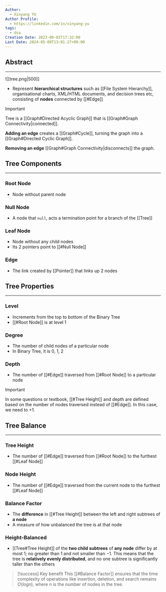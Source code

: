 ```yaml
---
Author:
  - Xinyang YU
Author Profile:
  - https://linkedin.com/in/xinyang-yu
tags:
  - dsa
Creation Date: 2023-09-03T17:32:00
Last Date: 2024-05-09T13:01:27+08:00
---
```

## Abstract
---
![[tree.png|500]]


- Represent **hierarchical structures** such as [[File System Hierarchy]], organisational charts, XML/HTML documents, and decision trees etc, consisting of **nodes** connected by [[#Edge]]

>[!important]
> Tree is a [[Graph#Directed Acyclic Graph]] that is [[Graph#Graph Connectivity|connected]].
> 
> **Adding an edge** creates a [[Graph#Cycle]], turning the graph into a [[Graph#Directed Cyclic Graph]].
> 
> **Removing an edge** [[Graph#Graph Connectivity|disconnects]] the graph. 


## Tree Components
---
### Root Node
- Node without parent node

### Null Node
- A node that `null`, acts a termination point for a branch of the [[Tree]]
### Leaf Node
- Node without any child nodes
- Its 2 pointers point to [[#Null Node]]
### Edge
- The link created by [[Pointer]] that links up 2 nodes


## Tree Properties
---

### Level
- Increments from the top to bottom of the Binary Tree
- [[#Root Node]] is at level 1
### Degree
- The number of child nodes of a particular node
- In Binary Tree, it is 0, 1, 2

### Depth
- The number of [[#Edge]] traversed from [[#Root Node]] to a particular node

> [!important]
> In some questions or textbook, [[#Tree Height]] and depth are defined based on the number of nodes traversed instead of [[#Edge]]. In this case, we need to +1.

## Tree Balance
---
### Tree Height
- The number of [[#Edge]] traversed from [[#Root Node]] to the furthest [[#Leaf Node]]
### Node Height
- The number of [[#Edge]] traversed from the current node to the furthest [[#Leaf Node]]

### Balance Factor
- The **difference** in [[#Tree Height]] between the left and right subtrees of **a node**
- A measure of how unbalanced the tree is at that node
### Height-Balanced
- [[Tree#Tree Height]] of the **two child subtrees** of **any node** differ by at most $1$; no greater than $1$ and not smaller than $-1$. This means that the tree is **relatively evenly distributed**, and no one subtree is significantly taller than the others

>[!success] Key benefit
> This [[#Balance Factor]] ensures that the time complexity of operations like insertion, deletion, and search remains $O(log n)$, where $n$ is the number of nodes in the tree.


